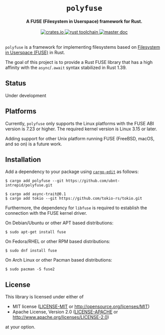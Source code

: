<h1 align="center">
  <code>polyfuse</code>
</h1>
<div align="center">
  <strong>
    A FUSE (Filesystem in Userspace) framework for Rust.
  </strong>
</div>

<br />

<div align="center">
  <a href="https://crates.io/crates/polyfuse">
    <img src="https://img.shields.io/crates/v/polyfuse.svg?style=flat-square"
         alt="crates.io"
    />
  </a>
  <a href="https://blog.rust-lang.org/2019/11/07/Rust-1.39.0.html">
    <img src="https://img.shields.io/badge/rust%20toolchain-1.39.0%2B-gray.svg?style=flat-square"
         alt="rust toolchain"
    />
  </a>
  <a href="https://ubnt-intrepid.github.io/polyfuse/">
    <img src="https://img.shields.io/badge/doc-master-informational?style=flat-square"
         alt="master doc"
    />
  </a>
</div>

<br />

`polyfuse` is a framework for implementing filesystems based on [Filesystem in Userspace (FUSE)](https://en.wikipedia.org/wiki/Filesystem_in_Userspace) in Rust.

The goal of this project is to provide a Rust FUSE library that has a high affinity with the `async`/`.await` syntax stabilized in Rust 1.39.

## Status

Under development

## Platforms

Currently, `polyfuse` only supports the Linux platforms with the FUSE ABI version is 7.23 or higher.
The required kernel version is Linux 3.15 or later.

Adding support for other Unix platform running FUSE (FreeBSD, macOS, and so on) is a future work.

## Installation

Add a dependency to your package using [`cargo-edit`](https://github.com/killercup/cargo-edit) as follows:

```shell-session
$ cargo add polyfuse --git https://github.com/ubnt-intrepid/polyfuse.git

$ cargo add async-trait@0.1
$ cargo add tokio --git https://github.com/tokio-rs/tokio.git
```

Furthermore, the dependency for `libfuse` is required to establish the connection with the FUSE kernel driver.

On Debian/Ubuntu or other APT based distributions:

```shell-session
$ sudo apt-get install fuse
```

On Fedora/RHEL or other RPM based distributions:

```shell-session
$ sudo dnf install fuse
```

On Arch Linux or other Pacman based distributions:

```shell-session
$ sudo pacman -S fuse2
```

## License

This library is licensed under either of

* MIT license ([LICENSE-MIT](LICENSE-MIT) or http://opensource.org/licenses/MIT)
* Apache License, Version 2.0 ([LICENSE-APACHE](LICENSE-APACHE) or http://www.apache.org/licenses/LICENSE-2.0)

at your option.
